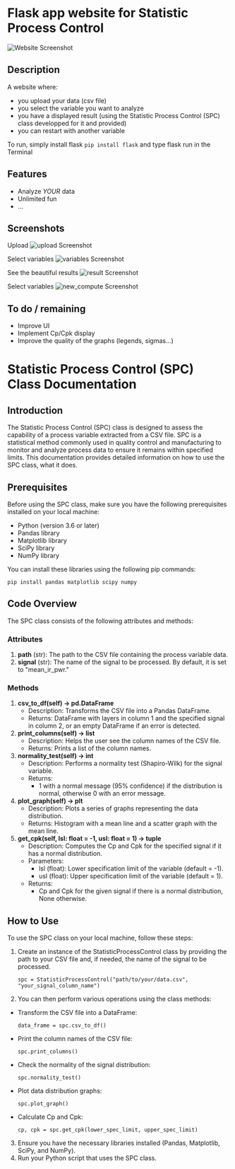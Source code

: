 # Flask app website for Statistic Process Control

![Website Screenshot](printscreen/result.jpg)

## Description

A website where:
* you upload your data (csv file)
* you select the variable you want to analyze
* you have a displayed result (using the Statistic Process Control (SPC) class developped for it and provided)
* you can restart with another variable

To run, simply install flask `pip install flask` and type flask run in the Terminal

## Features

- Analyze *YOUR* data
- Unlimited fun
- ...

## Screenshots

Upload
![upload Screenshot](printscreen/upload.jpg)

Select variables
![variables Screenshot](printscreen/selection.jpg)

See the beautiful results
![result Screenshot](printscreen/result.jpg)

Select variables
![new_compute Screenshot](printscreen/new_compute.jpg)


## To do / remaining

* Improve UI
* Implement Cp/Cpk display 
* Improve the quality of the graphs (legends, sigmas...)


# Statistic Process Control (SPC) Class Documentation

## Introduction

The Statistic Process Control (SPC) class is designed to assess the capability of a process variable extracted from a CSV file. SPC is a statistical method commonly used in quality control and manufacturing to monitor and analyze process data to ensure it remains within specified limits. This documentation provides detailed information on how to use the SPC class, what it does.

## Prerequisites

Before using the SPC class, make sure you have the following prerequisites installed on your local machine:

* Python (version 3.6 or later)
* Pandas library
* Matplotlib library
* SciPy library
* NumPy library

You can install these libraries using the following pip commands:

`pip install pandas matplotlib scipy numpy`

## Code Overview

The SPC class consists of the following attributes and methods:

### Attributes
1. **path** (str): The path to the CSV file containing the process variable data.
2. **signal** (str): The name of the signal to be processed. By default, it is set to "mean_ir_pwr."
### Methods
1. **csv_to_df(self) -> pd.DataFrame**
    * Description: Transforms the CSV file into a Pandas DataFrame.
    * Returns: DataFrame with layers in column 1 and the specified signal in column 2, or an empty DataFrame if an error is detected.
2. **print_columns(self) -> list**
    * Description: Helps the user see the column names of the CSV file.
    * Returns: Prints a list of the column names.
3. **normality_test(self) -> int**
    * Description: Performs a normality test (Shapiro-Wilk) for the signal variable.
    * Returns:
      * 1 with a normal message (95% confidence) if the distribution is normal, otherwise 0 with an error message.
4. **plot_graph(self) -> plt**
    * Description: Plots a series of graphs representing the data distribution.
    * Returns: Histogram with a mean line and a scatter graph with the mean line.
5. **get_cpk(self, lsl: float = -1, usl: float = 1) -> tuple**
    * Description: Computes the Cp and Cpk for the specified signal if it has a normal distribution.
    * Parameters:
      * lsl (float): Lower specification limit of the variable (default = -1).
      * usl (float): Upper specification limit of the variable (default = 1).
    * Returns:
      * Cp and Cpk for the given signal if there is a normal distribution, None otherwise.

## How to Use
To use the SPC class on your local machine, follow these steps:

1. Create an instance of the StatisticProcessControl class by providing the path to your CSV file and, if needed, the name of the signal to be processed.

    `spc = StatisticProcessControl("path/to/your/data.csv", "your_signal_column_name")`

2. You can then perform various operations using the class methods:

  * Transform the CSV file into a DataFrame:

    `data_frame = spc.csv_to_df()`
  * Print the column names of the CSV file:

    `spc.print_columns()`
    
  * Check the normality of the signal distribution:

    `spc.normality_test()`

  * Plot data distribution graphs:

    `spc.plot_graph()`
    
  * Calculate Cp and Cpk:

    `cp, cpk = spc.get_cpk(lower_spec_limit, upper_spec_limit)`
    
3. Ensure you have the necessary libraries installed (Pandas, Matplotlib, SciPy, and NumPy).
4. Run your Python script that uses the SPC class.
